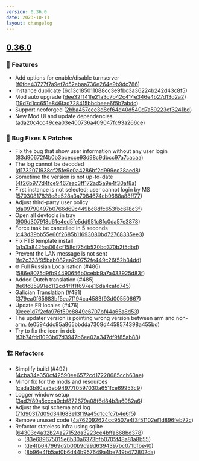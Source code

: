 ```yaml
---
version: 0.36.0
date: 2023-10-11
layout: changelog
---
```

## [0.36.0](#0.36.0)
### 🚀 Features

- Add options for enable/disable turnserver ([f6fde43727f7a9ef7d52ebaa736e264e9b9dc786](https://github.com/Voxelum/x-minecraft-launcher/commit/f6fde43727f7a9ef7d52ebaa736e264e9b9dc786))
- Instance duplicate ([6c13c185011088cc3e9fbc3a36224b242d43c8f5](https://github.com/Voxelum/x-minecraft-launcher/commit/6c13c185011088cc3e9fbc3a36224b242d43c8f5))
- Mod auto upgrade ([dee32f141fe21a3c7b42c414e346e4b27d13d2a2](https://github.com/Voxelum/x-minecraft-launcher/commit/dee32f141fe21a3c7b42c414e346e4b27d13d2a2)) ([19d7d1cc651e846fad728415bbcbeee6f5b7abdc](https://github.com/Voxelum/x-minecraft-launcher/commit/19d7d1cc651e846fad728415bbcbeee6f5b7abdc))
- Support neoforged ([2bba457cee3d8cf64d40d540d7a59223ef3241bd](https://github.com/Voxelum/x-minecraft-launcher/commit/2bba457cee3d8cf64d40d540d7a59223ef3241bd))
- New Mod UI and update dependencies ([ada20c4cc49cea03e400736a409047fc93a266ce](https://github.com/Voxelum/x-minecraft-launcher/commit/ada20c4cc49cea03e400736a409047fc93a266ce))
### 🐛 Bug Fixes & Patches

- Fix the bug that show user information without any user login ([83d90672f4b0b3bcecce93d98c9dbcc97a7cacaa](https://github.com/Voxelum/x-minecraft-launcher/commit/83d90672f4b0b3bcecce93d98c9dbcc97a7cacaa))
- The log cannot be decoded ([d1732071938cf25fe9c0a4286bf2d999ec28aed8](https://github.com/Voxelum/x-minecraft-launcher/commit/d1732071938cf25fe9c0a4286bf2d999ec28aed8))
- Sometime the version is not up-to-date ([4f26b977d4fce9467eac3ff172ad5a9e4f30af8a](https://github.com/Voxelum/x-minecraft-launcher/commit/4f26b977d4fce9467eac3ff172ad5a9e4f30af8a))
- First instance is not selected; user cannot login by MS ([57030817828e8e528a3a7084674cb9688a88ff77](https://github.com/Voxelum/x-minecraft-launcher/commit/57030817828e8e528a3a7084674cb9688a88ff77))
- Adjust third-party user policy ([da09790497b0766d69c449bc8dfc653fbc618c3f](https://github.com/Voxelum/x-minecraft-launcher/commit/da09790497b0766d69c449bc8dfc653fbc618c3f))
- Open all devtools in tray ([909d307918d61e4ed5fe5dd951c8fc0da57e3878](https://github.com/Voxelum/x-minecraft-launcher/commit/909d307918d61e4ed5fe5dd951c8fc0da57e3878))
- Force task be cancelled in 5 seconds ([c43d39bb55e66f2685b11693080bd72768335ee3](https://github.com/Voxelum/x-minecraft-launcher/commit/c43d39bb55e66f2685b11693080bd72768335ee3))
- Fix FTB template install ([a1a3a842faa064cf158df754b520bd370b2f5dbd](https://github.com/Voxelum/x-minecraft-launcher/commit/a1a3a842faa064cf158df754b520bd370b2f5dbd))
- Prevent the LAN message is not sent ([fe2c333f95bab082ea7d9752fe449c26f52b34dd](https://github.com/Voxelum/x-minecraft-launcher/commit/fe2c333f95bab082ea7d9752fe449c26f52b34dd))
- :globe_with_meridians: Full Russian Localisation (#486) ([586e8075d9fb94490656b0cebb9a7a433925d83f](https://github.com/Voxelum/x-minecraft-launcher/commit/586e8075d9fb94490656b0cebb9a7a433925d83f))
- Added Dutch translation (#485) ([fe6fc85991ec112cd4f1f1f697ee16da4cafd745](https://github.com/Voxelum/x-minecraft-launcher/commit/fe6fc85991ec112cd4f1f1f697ee16da4cafd745))
- Galician Translation (#481) ([379ea0f65683bf5ea7f194ca4583f93d00550667](https://github.com/Voxelum/x-minecraft-launcher/commit/379ea0f65683bf5ea7f194ca4583f93d00550667))
- Update FR locales (#476) ([0eee1d7f2efa976f59c8849e6707bf44a65a8d53](https://github.com/Voxelum/x-minecraft-launcher/commit/0eee1d7f2efa976f59c8849e6707bf44a65a8d53))
- The updater version is pointing wrong version between arm and non-arm. ([e0594ddc95a865bbdda7309d4458574398a455bd](https://github.com/Voxelum/x-minecraft-launcher/commit/e0594ddc95a865bbdda7309d4458574398a455bd))
- Try to fix the icon in deb ([f3b74fdd1093b67d3947b6ee02a347df9f85ab88](https://github.com/Voxelum/x-minecraft-launcher/commit/f3b74fdd1093b67d3947b6ee02a347df9f85ab88))

### 🏗️ Refactors

- Simplify build (#492) ([4cba34e350cf42590ee6572cd17228685ccb63ae](https://github.com/Voxelum/x-minecraft-launcher/commit/4cba34e350cf42590ee6572cd17228685ccb63ae))
- Minor fix for the mods and resources ([cada3b80aa5eb94977f0597030a651fce69953c9](https://github.com/Voxelum/x-minecraft-launcher/commit/cada3b80aa5eb94977f0597030a651fce69953c9))
- Logger window setup ([3ad2f89a5ccca0cbf872679a08f6d84b3a6982a6](https://github.com/Voxelum/x-minecraft-launcher/commit/3ad2f89a5ccca0cbf872679a08f6d84b3a6982a6))
- Adjust the sql schema and log ([7fd90317d09d341683e13f19a45d1ccfc7b4e6f5](https://github.com/Voxelum/x-minecraft-launcher/commit/7fd90317d09d341683e13f19a45d1ccfc7b4e6f5))
- Remove unused code ([4a762092624cc9507e4f3f51102ef1d896feb72c](https://github.com/Voxelum/x-minecraft-launcher/commit/4a762092624cc9507e4f3f51102ef1d896feb72c))
- Refactor stateless infra using sqlite ([64303c4a32b24a27152da3223ce4bffa668bd378](https://github.com/Voxelum/x-minecraft-launcher/commit/64303c4a32b24a27152da3223ce4bffa668bd378))
    - ([83e689675015e6b30a6373bfb0705f48a81a8b55](https://github.com/Voxelum/x-minecraft-launcher/commit/83e689675015e6b30a6373bfb0705f48a81a8b55))
    - ([de4fb647969d2b00b9c99d6394397bc071bfbe40](https://github.com/Voxelum/x-minecraft-launcher/commit/de4fb647969d2b00b9c99d6394397bc071bfbe40))
    - ([8b96e4fb5ad0b6d44b957649a4be749b472802da](https://github.com/Voxelum/x-minecraft-launcher/commit/8b96e4fb5ad0b6d44b957649a4be749b472802da))
